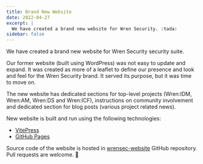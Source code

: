 ```yaml
---
title: Brand New Website
date: 2022-04-27
excerpt: |
  We have created a brand new website for Wren Security. :tada:
sidebar: false
---
```


<Post>

We have created a brand new website for Wren Security security suite.

Our former website (built using WordPress) was not easy to update and expand. It was
created as more of a leaflet to define our presence and look and feel for the Wren Security
brand. It served its purpose, but it was time to move on.

The new website has dedicated sections for top-level projects (Wren:IDM, Wren:AM, Wren:DS
and Wren:ICF), instructions on community involvement and dedicated section for blog
posts (various project related news).

New website is built and run using the following technologies:

* [VitePress](https://vitepress.vuejs.org/)
* [GitHub Pages](https://pages.github.com/)

Source code of the website is hosted in [wrensec-website](https://github.com/WrenSecurity/wrensec-website)
GitHub repository. Pull requests are welcome. :100:

</Post>